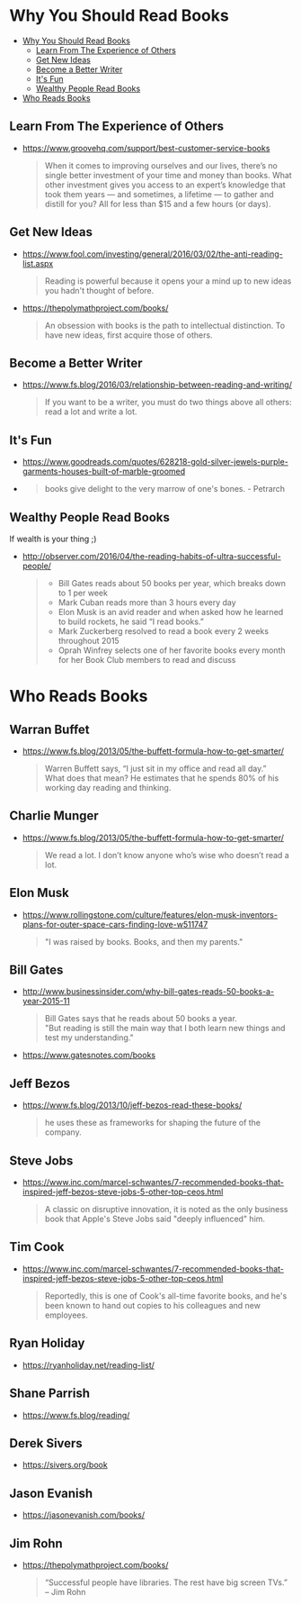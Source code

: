 
# Why You Should Read Books

- [Why You Should Read Books](#why-you-should-read-books)
  - [Learn From The Experience of Others](#learn-from-the-experience-of-others)
  - [Get New Ideas](#get-new-ideas)
  - [Become a Better Writer](#become-a-better-writer)
  - [It's Fun](#its-fun)
  - [Wealthy People Read Books](#wealthy-people-read-books)
- [Who Reads Books](#who-reads-books)


## Learn From The Experience of Others
* https://www.groovehq.com/support/best-customer-service-books
  > When it comes to improving ourselves and our lives, there’s no single better investment of your time and money than books. What other investment gives you access to an expert’s knowledge that took them years — and sometimes, a lifetime — to gather and distill for you? All for less than $15 and a few hours (or days).

## Get New Ideas
* https://www.fool.com/investing/general/2016/03/02/the-anti-reading-list.aspx
  > Reading is powerful because it opens your a mind up to new ideas you hadn't thought of before.
* https://thepolymathproject.com/books/
  > An obsession with books is the path to intellectual distinction. To have new ideas, first acquire those of others.

## Become a Better Writer

* https://www.fs.blog/2016/03/relationship-between-reading-and-writing/
  > If you want to be a writer, you must do two things above all others: read a lot and write a lot.
  
## It's Fun
* https://www.goodreads.com/quotes/628218-gold-silver-jewels-purple-garments-houses-built-of-marble-groomed
* > books give delight to the very marrow of one's bones. - Petrarch

## Wealthy People Read Books

If wealth is your thing ;)

* http://observer.com/2016/04/the-reading-habits-of-ultra-successful-people/
  > * Bill Gates reads about 50 books per year, which breaks down to 1 per week
  > * Mark Cuban reads more than 3 hours every day
  > * Elon Musk is an avid reader and when asked how he learned to build rockets, he said “I read books.”
  > * Mark Zuckerberg resolved to read a book every 2 weeks throughout 2015
  > * Oprah Winfrey selects one of her favorite books every month for her Book Club members to read and discuss

# Who Reads Books

## Warran Buffet
  * https://www.fs.blog/2013/05/the-buffett-formula-how-to-get-smarter/
    > Warren Buffett says, “I just sit in my office and read all day.”  
    > What does that mean? He estimates that he spends 80% of his working day reading and thinking.

## Charlie Munger
  * https://www.fs.blog/2013/05/the-buffett-formula-how-to-get-smarter/
    > We read a lot. I don’t know anyone who’s wise who doesn’t read a lot.

## Elon Musk
  * https://www.rollingstone.com/culture/features/elon-musk-inventors-plans-for-outer-space-cars-finding-love-w511747
    > "I was raised by books. Books, and then my parents."

## Bill Gates
  * http://www.businessinsider.com/why-bill-gates-reads-50-books-a-year-2015-11
    > Bill Gates says that he reads about 50 books a year.  
    > "But reading is still the main way that I both learn new things and test my understanding."
  * https://www.gatesnotes.com/books
  
## Jeff Bezos
  * https://www.fs.blog/2013/10/jeff-bezos-read-these-books/
    > he uses these as frameworks for shaping the future of the company.

## Steve Jobs
* https://www.inc.com/marcel-schwantes/7-recommended-books-that-inspired-jeff-bezos-steve-jobs-5-other-top-ceos.html
  > A classic on disruptive innovation, it is noted as the only business book that Apple's Steve Jobs said "deeply influenced" him.
  
## Tim Cook
* https://www.inc.com/marcel-schwantes/7-recommended-books-that-inspired-jeff-bezos-steve-jobs-5-other-top-ceos.html
  > Reportedly, this is one of Cook's all-time favorite books, and he's been known to hand out copies to his colleagues and new employees.

## Ryan Holiday
  * https://ryanholiday.net/reading-list/
  
## Shane Parrish
  * https://www.fs.blog/reading/
  
## Derek Sivers
  * https://sivers.org/book
  
## Jason Evanish
  * https://jasonevanish.com/books/
  
## Jim Rohn
  * https://thepolymathproject.com/books/
    > “Successful people have libraries. The rest have big screen TVs.” – Jim Rohn
    



